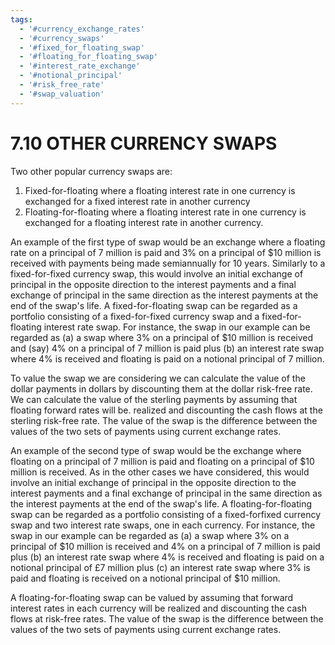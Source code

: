 ```yaml
---
tags:
  - '#currency_exchange_rates'
  - '#currency_swaps'
  - '#fixed_for_floating_swap'
  - '#floating_for_floating_swap'
  - '#interest_rate_exchange'
  - '#notional_principal'
  - '#risk_free_rate'
  - '#swap_valuation'
---
```

# 7.10 OTHER CURRENCY SWAPS  

Two other popular currency swaps are:  

1. Fixed-for-floating where a floating interest rate in one currency is exchanged for a fixed interest rate in another currency   
2. Floating-for-floating where a floating interest rate in one currency is exchanged for a floating interest rate in another currency.  

An example of the first type of swap would be an exchange where a floating rate on a principal of 7 million is paid and $3\%$ on a principal of $\$10$ million is received with payments being made semiannually for 10 years. Similarly to a fixed-for-fixed currency swap, this would involve an initial exchange of principal in the opposite direction to the interest payments and a final exchange of principal in the same direction as the interest payments at the end of the swap's life. A fixed-for-floating swap can be regarded as a portfolio consisting of a fixed-for-fixed currency swap and a fixed-for-floating interest rate swap. For instance, the swap in our example can be regarded as (a) a swap where $3\%$ on a principal of $\$10$ million is received and (say) $4\%$ on a principal of 7 million is paid plus (b) an interest rate swap where $4\%$ is received and floating is paid on a notional principal of 7 million.  

To value the swap we are considering we can calculate the value of the dollar payments in dollars by discounting them at the dollar risk-free rate. We can calculate the value of the sterling payments by assuming that floating forward rates will be. realized and discounting the cash flows at the sterling risk-free rate. The value of the swap is the difference between the values of the two sets of payments using current exchange rates.  

An example of the second type of swap would be the exchange where floating on a principal of 7 million is paid and floating on a principal of $\$10$ million is received. As in the other cases we have considered, this would involve an initial exchange of principal in the opposite direction to the interest payments and a final exchange of principal in the same direction as the interest payments at the end of the swap's life. A floating-for-floating swap can be regarded as a portfolio consisting of a fixed-forfixed currency swap and two interest rate swaps, one in each currency. For instance, the swap in our example can be regarded as (a) a swap where $3\%$ on a principal of $\$10$ million is received and $4\%$ on a principal of 7 million is paid plus (b) an interest rate swap where $4\%$ is received and floating is paid on a notional principal of $\pounds7$ million plus (c) an interest rate swap where $3\%$ is paid and floating is received on a notional principal of $\$10$ million.  

A floating-for-floating swap can be valued by assuming that forward interest rates in each currency will be realized and discounting the cash flows at risk-free rates. The value of the swap is the difference between the values of the two sets of payments using current exchange rates.  
